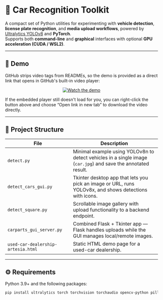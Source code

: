 # 🚗 Car Recognition Toolkit

A compact set of Python utilities for experimenting with **vehicle detection**, **license plate recognition**, and **media upload workflows**, powered by [Ultralytics YOLOv8](https://docs.ultralytics.com/) and **PyTorch**.  
Supports both **command-line** and **graphical** interfaces with optional **GPU acceleration (CUDA / WSL2)**.

---

## 🎥 Demo

GitHub strips video tags from READMEs, so the demo is provided as a direct link that opens in
GitHub's built-in video player:

<p align="center">
  <a href="https://github.com/shayrh/car-recognision/blob/main/car_example.mp4">
    <img src="https://img.shields.io/badge/▶️%20Watch%20the%20demo-Click%20to%20play-blue?style=for-the-badge" alt="Watch the demo" />
  </a>
</p>

If the embedded player still doesn't load for you, you can right-click the button above and
choose “Open link in new tab” to download the video directly.

---

## 📁 Project Structure

| File | Description |
| --- | --- |
| `detect.py` | Minimal example using YOLOv8n to detect vehicles in a single image (`car.jpg`) and save the annotated result. |
| `detect_cars_gui.py` | Tkinter desktop app that lets you pick an image or URL, runs YOLOv8x, and shows detections with icons. |
| `detect_square.py` | Scrollable image gallery with upload functionality to a backend endpoint. |
| `carparts_gui_server.py` | Combined Flask + Tkinter app — Flask handles uploads while the GUI manages local/remote images. |
| `used-car-dealership-artesia.html` | Static HTML demo page for a used-car dealership. |

---

## ⚙️ Requirements

Python 3.9+ and the following packages:

```bash
pip install ultralytics torch torchvision torchaudio opencv-python pillow requests flask easyocr
